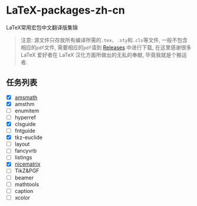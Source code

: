 # LaTeX-packages-zh-cn
LaTeX常用宏包中文翻译版集锦
> 注意: 源文件只存放所有编译所需的`.tex`、`.sty`和`.cls`等文件, 一般不包含相应的`pdf`文件, 需要相应的`pdf`请到 [Releases](https://github.com/SwitWu/LaTeX-packages-zh-cn/releases/latest) 中进行下载, 在这里感谢很多 LaTeX 爱好者在 LaTeX 汉化方面所做出的无私的奉献, 毕竟我就是个搬运者.
## 任务列表
+ [x] [amsmath](https://github.com/yuxtech/translation-of-amsmath-package)
+ [x] amsthm
+ [ ] enumitem
+ [ ] hyperref
+ [x] clsguide
+ [ ] fntguide
+ [x] tkz-euclide
+ [ ] layout
+ [ ] fancyvrb
+ [ ] listings
+ [x] [nicematrix](https://gitee.com/zhangsming818/nicematrixmanualzh/)
+ [ ] TikZ&PGF
+ [ ] beamer
+ [ ] mathtools
+ [ ] caption
+ [ ] xcolor
